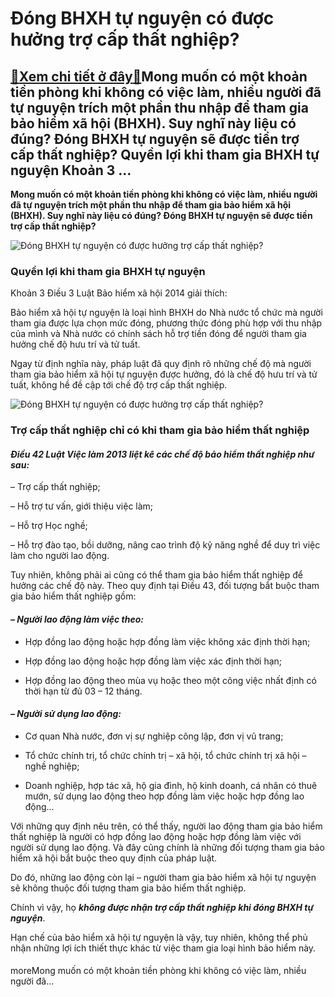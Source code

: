 Đóng BHXH tự nguyện có được hưởng trợ cấp thất nghiệp?
======================================================

[:gift:Xem chi tiết ở đây:gift:](https://hddtvn.com/dong-bhxh-tu-nguyen-co-duoc-huong-tro-cap-that-nghiep/)Mong muốn có một khoản tiền phòng khi không có việc làm, nhiều người đã tự nguyện trích một phần thu nhập để tham gia bảo hiểm xã hội (BHXH). Suy nghĩ này liệu có đúng? Đóng BHXH tự nguyện sẽ được tiền trợ cấp thất nghiệp? Quyền lợi khi tham gia BHXH tự nguyện Khoản 3 …
------------------------------------------------------------------------------------------------------------------------------------------------------------------------------------------------------------------------------------------------------------------------------

**Mong muốn có một khoản tiền phòng khi không có việc làm, nhiều người đã tự nguyện trích một phần thu nhập để tham gia bảo hiểm xã hội (BHXH). Suy nghĩ này liệu có đúng? Đóng BHXH tự nguyện sẽ được tiền trợ cấp thất nghiệp?**


![Đóng BHXH tự nguyện có được hưởng trợ cấp thất nghiệp?](https://hddtvn.com/wp-content/uploads/2021/01/family-together_59690-293.jpg)


### **Quyền lợi khi tham gia BHXH tự nguyện**


Khoản 3 Điều 3 Luật Bảo hiểm xã hội 2014 giải thích:


Bảo hiểm xã hội tự nguyện là loại hình BHXH do Nhà nước tổ chức mà người tham gia được lựa chọn mức đóng, phương thức đóng phù hợp với thu nhập của mình và Nhà nước có chính sách hỗ trợ tiền đóng để người tham gia hưởng chế độ hưu trí và tử tuất.


Ngay từ định nghĩa này, pháp luật đã quy định rõ những chế độ mà người tham gia bảo hiểm xã hội tự nguyện được hưởng, đó là chế độ hưu trí và tử tuất, không hề đề cập tới chế độ trợ cấp thất nghiệp.


![Đóng BHXH tự nguyện có được hưởng trợ cấp thất nghiệp?](https://hddtvn.com/wp-content/uploads/2021/01/portrait-happy-family-sitting-sofa-living-room_107420-39271.jpg "Đóng BHXH tự nguyện có được hưởng trợ cấp thất nghiệp?")


### **Trợ cấp thất nghiệp chỉ có khi tham gia bảo hiểm thất nghiệp**


#### *Điều 42 Luật Việc làm 2013 liệt kê các chế độ bảo hiểm thất nghiệp như sau:*


– Trợ cấp thất nghiệp;


– Hỗ trợ tư vấn, giới thiệu việc làm;


– Hỗ trợ Học nghề;


– Hỗ trợ đào tạo, bồi dưỡng, nâng cao trình độ kỹ năng nghề để duy trì việc làm cho người lao động.


Tuy nhiên, không phải ai cũng có thể tham gia bảo hiểm thất nghiệp để hưởng các chế độ này. Theo quy định tại Điều 43, đối tượng bắt buộc tham gia bảo hiểm thất nghiệp gồm:


#### *– Người lao động làm việc theo:*


+ Hợp đồng lao động hoặc hợp đồng làm việc không xác định thời hạn;


+ Hợp đồng lao động hoặc hợp đồng làm việc xác định thời hạn;


+ Hợp đồng lao động theo mùa vụ hoặc theo một công việc nhất định có thời hạn từ đủ 03 – 12 tháng.


#### *– Người sử dụng lao động:*


+ Cơ quan Nhà nước, đơn vị sự nghiệp công lập, đơn vị vũ trang;


+ Tổ chức chính trị, tổ chức chính trị – xã hội, tổ chức chính trị xã hội – nghề nghiệp;


+ Doanh nghiệp, hợp tác xã, hộ gia đình, hộ kinh doanh, cá nhân có thuê mướn, sử dụng lao động theo hợp đồng làm việc hoặc hợp đồng lao động…


Với những quy định nêu trên, có thể thấy, người lao động tham gia bảo hiểm thất nghiệp là người có hợp đồng lao động hoặc hợp đồng làm việc với người sử dụng lao động. Và đây cũng chính là những đối tượng tham gia bảo hiểm xã hội bắt buộc theo quy định của pháp luật.


Do đó, những lao động còn lại – người tham gia bảo hiểm xã hội tự nguyện sẽ không thuộc đối tượng tham gia bảo hiểm thất nghiệp.


Chính vì vậy, họ ***không được nhận trợ cấp thất nghiệp khi đóng BHXH tự nguyện***.


Hạn chế của bảo hiểm xã hội tự nguyện là vậy, tuy nhiên, không thể phủ nhận những lợi ích thiết thực khác từ việc tham gia loại hình bảo hiểm này.


#### 


moreMong muốn có một khoản tiền phòng khi không có việc làm, nhiều người đã…

